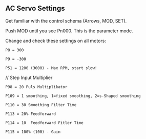 ## AC Servo Settings

Get familiar with the control schema (Arrows, MOD, SET).

Push MOD until you see Pn000. This is the parameter mode.

Change and check these settings on all motors:

`P8 = 300 `

`P9 = -300 `

`P51 = 1200 (3000) - Max RPM, start slow!`

// Step Input Multiplier

`P98 = 20 Puls Multiplikator`

`P109 = 1 smoothing, 1=fixed smoothing, 2=s-Shaped smoothing`

`P110 = 30 Smoothing Filter Time `

`P113 = 20% Feedforward`

`P114 = 10  Feedforward Fitler Time`

`P115 = 100% (100) - Gain`
